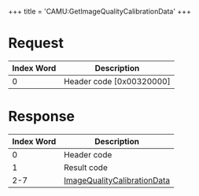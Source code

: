 +++
title = 'CAMU:GetImageQualityCalibrationData'
+++

# Request

| Index Word | Description                |
|------------|----------------------------|
| 0          | Header code \[0x00320000\] |

# Response

| Index Word | Description                                                                           |
|------------|---------------------------------------------------------------------------------------|
| 0          | Header code                                                                           |
| 1          | Result code                                                                           |
| 2-7        | [ImageQualityCalibrationData](Camera_Services#ImageQualityCalibrationData "wikilink") |